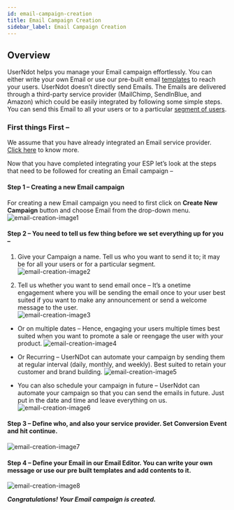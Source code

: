 ```yaml
---
id: email-campaign-creation
title: Email Campaign Creation
sidebar_label: Email Campaign Creation
---
```

## Overview

UserNdot helps you manage your Email campaign effortlessly. You can either write your own Email or use our pre-built email [templates](/d/docs/fundamentals/templates) to reach your users. UserNdot doesn’t directly send Emails. The Emails are delivered through a third-party service provider (MailChimp, SendInBlue, and Amazon) which could be easily integrated by following some simple steps. You can send this Email to all your users or to a particular [segment of users](/d/docs/fundamentals/segments).

### First things First –
We assume that you have already integrated an Email service provider. [Click here](/d/docs/fundamentals/Email-Integration) to know more.

Now that you have completed integrating your ESP let’s look at the steps that need to be followed for creating an Email campaign – 

#### Step 1 – Creating a new Email campaign
For creating a new Email campaign you need to first click on **Create New Campaign** button and choose Email from the drop-down menu.
![email-creation-image1](/d/img/EmailCampaignCreation/Email-Campaign-Creation-1.png)

#### Step 2 – You need to tell us few thing before we set everything up for you –
    
1.   Give your Campaign a name. Tell us who you want to send it to; it may be for all your users or for a particular segment.
![email-creation-image2](/d/img/EmailCampaignCreation/Email-Campaign-Creation-2.png)

2.  Tell us whether you want to send email once – It’s a onetime engagement where you will be sending the email once to your user best suited if you want to make any announcement or send a welcome message to the user.      
![email-creation-image3](/d/img/EmailCampaignCreation/Email-Campaign-Creation-3.png)

* Or on multiple dates – Hence, engaging your users multiple times best suited when you want to promote a sale or reengage the user with your product.
![email-creation-image4](/d/img/EmailCampaignCreation/Email-Campaign-Creation-4.png)

* Or Recurring – UserNDot can automate your campaign by sending them at regular interval (daily, monthly, and weekly). Best suited to retain your customer and brand building.
![email-creation-image5](/d/img/EmailCampaignCreation/Email-Campaign-Creation-5.png)

* You can also schedule your campaign in future – UserNdot can automate your campaign so that you can send the emails in future. Just put in the date and time and leave everything on us.
![email-creation-image6](/d/img/EmailCampaignCreation/Email-Campaign-Creation-6.png)

#### Step 3 – Define who, and also your service provider. Set Conversion Event and hit continue. 
![email-creation-image7](/d/img/EmailCampaignCreation/Email-Campaign-Creation-7.png)

#### Step 4 – Define your Email in our Email Editor. You can write your own message or use our pre built templates and add contents to it.
![email-creation-image8](/d/img/EmailCampaignCreation/Email-Campaign-Creation-8.png)

***Congratulations! Your Email campaign is created.***
